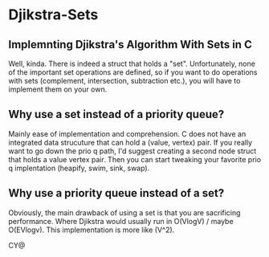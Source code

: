 # Djikstra-Sets

## Implemnting Djikstra's Algorithm With Sets in C

Well, kinda. There is indeed a struct that holds a "set". Unfortunately, none of the important set operations are defined, so if you want to do operations with sets (complement, intersection, subtraction etc.), you will have to implement them on your own.

## Why use a set instead of a priority queue?
Mainly ease of implementation and comprehension. C does not have an integrated data strucuture that can hold a (value, vertex) pair. If you really want to go down the prio q path, I'd suggest creating a second node struct that holds a value vertex pair. Then you can start tweaking your favorite prio q implentation (heapify, swim, sink, swap).

## Why use a priority queue instead of a set?
Obviously, the main drawback of using a set is that you are sacrificing performance. Where Djikstra would usually run in O(VlogV) / maybe O(EVlogv). This implementation is more like (V^2).

CY@

